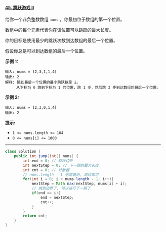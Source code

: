 #### [45. 跳跃游戏 II](https://leetcode-cn.com/problems/jump-game-ii/)

给你一个非负整数数组 `nums` ，你最初位于数组的第一个位置。

数组中的每个元素代表你在该位置可以跳跃的最大长度。

你的目标是使用最少的跳跃次数到达数组的最后一个位置。

假设你总是可以到达数组的最后一个位置。

**示例 1:**

```
输入: nums = [2,3,1,1,4]
输出: 2
解释: 跳到最后一个位置的最小跳跃数是 2。
     从下标为 0 跳到下标为 1 的位置，跳 1 步，然后跳 3 步到达数组的最后一个位置。
```

**示例 2:**

```
输入: nums = [2,3,0,1,4]
输出: 2
```

**提示:**

- `1 <= nums.length <= 104`
- `0 <= nums[i] <= 1000`

------

```java
class Solution {
    public int jump(int[] nums) {
        int end = 0; // 跳跃边界
        int nextStep = 0; // 下一跳的最大长度
        int cnt = 0; // 计数器
        // nums.length - 1 无需遍历, 跳过即可
        for(int i = 0; i < nums.length - 1; i++){
            nextStep = Math.max(nextStep, nums[i] + i);
            // 跳到边界了, 可以进行下一跳了
            if(end == i){
                end = nextStep;
                cnt++;
            }
        }
        return cnt;
    }
}
```

